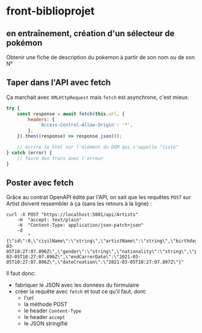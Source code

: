 # front-biblioprojet

## en entraînement, création d'un sélecteur de pokémon

Obtenir une fiche de description du pokemon à partir de son nom ou de son N°

## Taper dans l'API avec fetch

Ça marchait avec `XMLHttpRequest` mais `fetch` est asynchrone, c'est mieux.

```js
try {
    const response = await fetch(this.url, {
        headers: {
            'Access-Control-Allow-Origin': '*',
        },
    }).then((response) => response.json());

    // écrire le html sur l'élément du DOM qui s'appelle "liste"
} catch (error) {
    // faire des trucs avec l'erreur
}
```

## Poster avec fetch

Grâce au contrat OpenAPI édité par l'API, on sait que les requêtes `POST` sur Artist doivent ressembler à ça (sans les retours à la ligne) :

    curl -X POST "https://localhost:5001/api/Artists"
        -H  "accept: text/plain"
        -H  "Content-Type: application/json-patch+json"
        -d
            "{\"id\":0,\"civilName\":\"string\",\"artistName\":\"string\",\"birthday\":\"2021-03-05T10:27:07.896Z\",\"gender\":\"string\",\"nationality\":\"string\",\"picture\":\"string\",\"beginCarrerDate\":\"2021-03-05T10:27:07.896Z\",\"endCarrerDate\":\"2021-03-05T10:27:07.896Z\",\"dateCreation\":\"2021-03-05T10:27:07.897Z\"}"

Il faut donc:

-   fabriquer le JSON avec les données du formulaire
-   créer la requête avec `fetch` et tout ce qu'il faut, dont:
    -   l'url
    -   la méthode POST
    -   le header `Content-Type`
    -   le header `accept`
    -   le JSON stringifié
